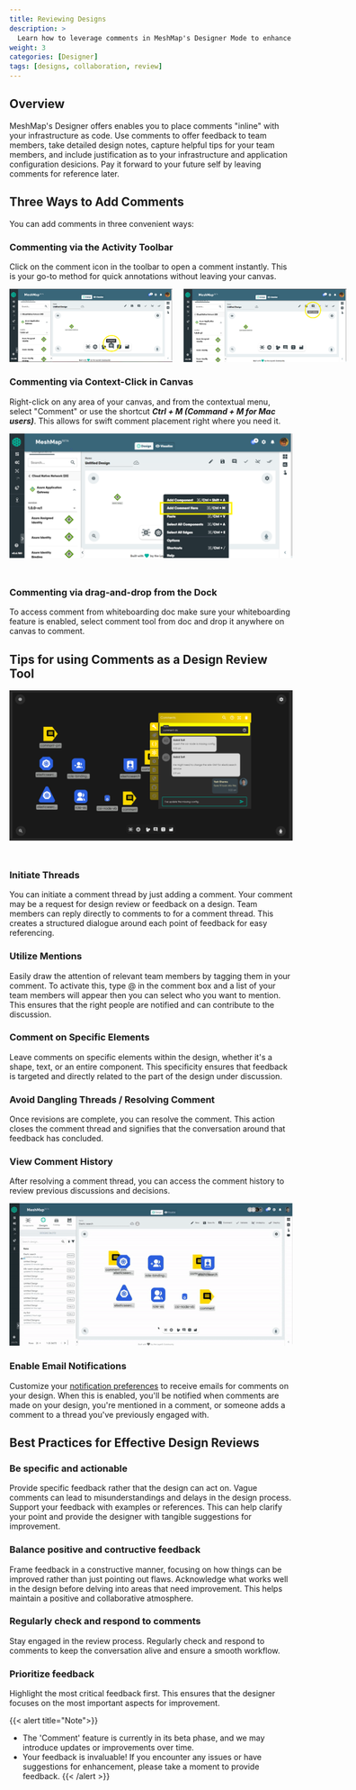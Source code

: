 ```yaml
---
title: Reviewing Designs
description: >
  Learn how to leverage comments in MeshMap's Designer Mode to enhance collaboration and streamline design reviews.
weight: 3
categories: [Designer]
tags: [designs, collaboration, review]
---
```


## Overview

MeshMap's Designer offers enables you to place comments "inline" with your infrastructure as code. Use comments to offer feedback to team members, take detailed design notes, capture helpful tips for your team members, and include justification as to your infrastructure and application configuration desicions. Pay it forward to your future self by leaving comments for reference later.

## Three Ways to Add Comments

You can add comments in three convenient ways:

### Commenting via the Activity Toolbar

Click on the comment icon in the toolbar to open a comment instantly. This is your go-to method for quick annotations without leaving your canvas.

<div style="display: flex; margin-bottom: 25px;">
  <img src="./Toolbar1.png" alt="Comment through toolbar (1)" width="290" style="margin-right: 20px;"/>
  <img src="./Toolbar2.png" alt="Comment through toolbar (2)" width="290"/>
</div>

### Commenting via Context-Click in Canvas

Right-click on any area of your canvas, and from the contextual menu, select "Comment" or use the shortcut ***Ctrl + M (Command + M for Mac users)***. This allows for swift comment placement right where you need it.

<img src="./Right-click.png" alt="Comment by right-clicking" width="600" style="margin-bottom: 25px;">

### Commenting via drag-and-drop from the Dock

   To access comment from whiteboarding doc make sure your whiteboarding feature is enabled, select comment tool from doc and drop it anywhere on canvas to comment.

## Tips for using Comments as a Design Review Tool

<img src="./conversation-screenshot.png" alt="Design review inside comments in designer" width="600" style="margin-bottom: 25px;">

### Initiate Threads

You can initiate a comment thread by just adding a comment. Your comment may be a request for design review or feedback on a design. Team members can reply directly to comments to for a comment thread. This creates a structured dialogue around each point of feedback for easy referencing.

### Utilize Mentions

Easily draw the attention of relevant team members by tagging them in your comment. To activate this, type @ in the comment box and a list of your team members will appear then you can select who you want to mention. This ensures that the right people are notified and can contribute to the discussion.

### Comment on Specific Elements

Leave comments on specific elements within the design, whether it's a shape, text, or an entire component. This specificity ensures that feedback is targeted and directly related to the part of the design under discussion.
  
### Avoid Dangling Threads / Resolving Comment

Once revisions are complete, you can resolve the comment. This action closes the comment thread and signifies that the conversation around that feedback has concluded.

### View Comment History

After resolving a comment thread, you can access the comment history to review previous discussions and decisions.

![Conversation inside comments in designer](./comments-conversation.gif)

### Enable Email Notifications

Customize your [notification preferences](https://docs.layer5.io/cloud/identity/users/notification-preferences) to receive emails for comments on your design. When this is enabled, you'll be notified when comments are made on your design, you're mentioned in a comment, or someone adds a comment to a thread you've previously engaged with.

## Best Practices for Effective Design Reviews

### Be specific and actionable

Provide specific feedback rather that the design can act on. Vague comments can lead to misunderstandings and delays in the design process. Support your feedback with examples or references. This can help clarify your point and provide the designer with tangible suggestions for improvement.

### Balance positive and contructive feedback

Frame feedback in a constructive manner, focusing on how things can be improved rather than just pointing out flaws. Acknowledge what works well in the design before delving into areas that need improvement. This helps maintain a positive and collaborative atmosphere.

### Regularly check and respond to comments

Stay engaged in the review process. Regularly check and respond to comments to keep the conversation alive and ensure a smooth workflow.

### Prioritize feedback

Highlight the most critical feedback first. This ensures that the designer focuses on the most important aspects for improvement.

{{< alert title="Note">}}
- The 'Comment' feature is currently in its beta phase, and we may introduce updates or improvements over time.
- Your feedback is invaluable! If you encounter any issues or have suggestions for enhancement, please take a moment to provide feedback.
{{< /alert >}}
